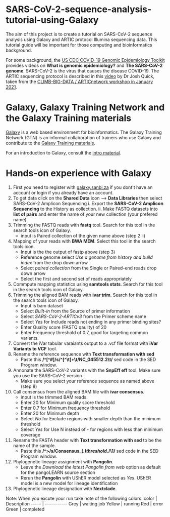 # SARS-CoV-2-sequence-analysis-tutorial-using-Galaxy
The aim of this project is to create a tutorial on SARS-CoV-2 sequence analysis using Galaxy and ARTIC protocol Illumina sequencing data. 
This tutorial guide will be important for those computing and bioinformatics background.

For some background, the [US CDC COVID-19 Genomic Epidemiology Toolkit](https://www.cdc.gov/amd/training/covid-19-gen-epi-toolkit.html) provides videos on **What is genomic epidemiology?** and **The SARS-CoV-2 genome**. SARS-CoV-2 is the virus that causes the disease COVID-19. The ARTIC sequencing protocol is described in this [video](https://www.youtube.com/watch?v=7733_Hs-VQo) by Dr Josh Quick, taken from the [CLIMB-BIG-DATA / ARTICnetwork workshop in January 2021](https://www.climb.ac.uk/artic-and-climb-big-data-joint-workshop/). 

# Galaxy, Galaxy Training Network and the Galaxy Training materials
[Galaxy](https://galaxyproject.org/) is a web based environment for bioinformatics. The Galaxy Training Network (GTN) is an informal collaboration of trainers who use Galaxy and contribute to the [Galaxy Training materials](https://training.galaxyproject.org/).

For an introduction to Galaxy, consult the [intro material](https://training.galaxyproject.org/training-material/topics/introduction/).

# Hands-on experience with Galaxy
1. First you need to register with [galaxy.sanbi.za](https://galaxy.sanbi.ac.za/) if you dont't have an account or login if you already have an account.
2. To get data click on the **Shared Data** icon --> **Data Libraries** then select SARS-CoV-2 Amplicon Sequencing
    i.  Export the **SARS-CoV-2 Amplicon Sequencing** to the History as collection.
    ii. Make FASTQ datasets into **list of pairs** and enter the name of your new collection (your prefered name)
3. Trimming the FASTQ reads with **fastq** tool. Search for this tool in the search tools icon of Galaxy.
    - input is Paired collection of the given name above (step 2 ii)
4. Mapping of your reads with **BWA MEM**. Select this tool in the search tools icon. 
    - Input is the the output of fastp above (step 3)
    - Reference genome select *Use a genome from history and build index* from the drop down arrow
    - Select *paired collection* from the Single or Paired-end reads drop down arrow
    - Select the first and second set of reads appropriately
5. Commpute mapping statistics using **samtools stats**. Search for this tool in the search tools icon of Galaxy.
6. Trimming the aligned BAM reads with **ivar trim**. Search for this tool in the search tools icon of Galaxy.
    - Input is bam dataset
    - Select *Built-in* from the Source of primer information
    - Select *SARS-CoV-2-ARTICv3* from the Primer scheme name
    - Select *Yes* for Include reads not ending in any primer binding sites?
    - Enter Quality score (FASTQ qaulity) of 20
    - Enter Frequency threshold of 0.7, good for targeting common variants.
7.  Convert the iVar tabular varaiants output to a .vcf file format with **iVar Variants to VCF** tool.
8.  Rename the reference sequence with **Text transformation with sed**
    - Paste this **/^[^#]/s/^[^\t]+\t/NC_045512.2\t/** sed code in the SED Program window.
9.  Annonate the SARS-CoV-2 variants with the **SnpEff eff** tool. Make sure you use the SARS-CoV-2 version
    - Make sure you select your reference sequence as named above (step 8)
10. Call consensus from the aligned BAM file with **ivar consensus**.
    - input is the trimmed BAM reads.
    - Enter 20 for Minimum quality score threshold 
    - Enter 0.7 for Minimum frequency threshold
    - Enter 20 for Minimum depth 
    - Select *No* for Exclude regions with smaller depth than the minimum threshold
    - Select *Yes* for Use N instead of - for regions with less than minimum coverage
11. Rename the FASTA header with **Text transformation with sed** to be the name of the sample.
    - Paste this **/^>/s/Consensus_(.*)_threshold_.*/\1/** sed code in the SED Program window.
12. Phylogenetic lineage assignment with **Pangolin**.
    - Leave the *Download the latest Pangolin from web* option as default for the pangoLEARN source section
    - Rerun the **Pangolin** with UShER model selected as *Yes*. UShER model is a new model for lineage identification
13. Phylogenetic lineage designation with **Nextclade**. 

Note: When you excute your run take note of the following colors:
color | Description
----- | ----------- 
Grey | waiting job
Yellow | running 
Red | error
Green | completed 


